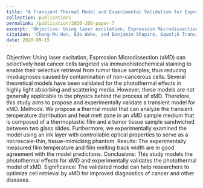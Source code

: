 ```yaml
---
title: "A Transient Thermal Model and Experimental Validation for Expression Microdissection"
collection: publications
permalink: /publication/2020-JBO-paper-7
excerpt: 'Objective: Using laser excitation, Expression Microdissection (xMD) can selectively heat cancer cells targeted via immunohistochemical staining to enable their selective retrieval from tumor tissue samples, thus reducing misdiagnoses caused by contamination of non-cancerous cells. Several theoretical models have been validated for the photothermal effects in highly light absorbing and scattering media. However, these models are not generally applicable to the physics behind the process of xMD. Therefore, this study aims to propose and experimentally validate a transient model for xMD. Methods: We propose a thermal model that can analyze the transient temperature distribution and heat melt zone in an xMD sample medium that is composed of a thermoplastic film and a tumor tissue sample sandwiched between two glass slides. Furthermore, we experimentally examined the model using an ink layer with controllable optical properties to serve as a microscale-thin, tissue-mimicking phantom. Results: The experimentally measured film temperature and film melting track width are in good agreement with the model predictions. Conclusions: This study models the photothermal effects for xMD and experimentally validates the photothermal model of xMD. Significance: The validated model can help researchers to optimize cell retrieval by xMD for improved diagnostics of cancer and other diseases.'
citation: 'Chang-Mu Han, Edo Waks, and Benjamin Shapiro, &quot;A Transient Thermal Model and Experimental Validation for Expression Microdissection,&quot; <i>under review</i>.'
date: 2020-05-15
---
```

Objective: Using laser excitation, Expression Microdissection (xMD) can selectively heat cancer cells targeted via immunohistochemical staining to enable their selective retrieval from tumor tissue samples, thus reducing misdiagnoses caused by contamination of non-cancerous cells. Several theoretical models have been validated for the photothermal effects in highly light absorbing and scattering media. However, these models are not generally applicable to the physics behind the process of xMD. Therefore, this study aims to propose and experimentally validate a transient model for xMD. Methods: We propose a thermal model that can analyze the transient temperature distribution and heat melt zone in an xMD sample medium that is composed of a thermoplastic film and a tumor tissue sample sandwiched between two glass slides. Furthermore, we experimentally examined the model using an ink layer with controllable optical properties to serve as a microscale-thin, tissue-mimicking phantom. Results: The experimentally measured film temperature and film melting track width are in good agreement with the model predictions. Conclusions: This study models the photothermal effects for xMD and experimentally validates the photothermal model of xMD. Significance: The validated model can help researchers to optimize cell retrieval by xMD for improved diagnostics of cancer and other diseases. 
